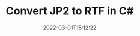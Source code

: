 ---
############################# Static ############################
layout: "auto-gen-conversion"
date: 2022-03-01T15:12:22
draft: false
otherformats: bmp dcm emf emz gif ico jp2 jpeg jpg png pps ppsx ppt pptx psb psd svg svgz tga tif tiff webp wmf wmz
breadcrumb: JP2 to RTF in C#

############################# Head ############################
head_title: "JP2 to RTF Converter in C#"
head_description: "Convert JP2 to RTF in .NET using a few lines of code. Use the GroupDocs Document Conversion API to convert over 160 file formats."

############################# Header ############################
title: "Convert JP2 to RTF in C#"
description: "JP2 to RTF conversion with a few lines of .NET code"
bg_image: "https://cms.admin.containerize.com/templates/aspose/App_Themes/V3/images/bg/header1.png"
bg_overlay: false
button:
    enable: true

############################# SubMenu ############################
submenu:
    enable: true

    left:
        img_alt: "GroupDocs.Conversion for .NET"
        image: "https://cms.admin.containerize.com/templates/groupdocs/images/product-logos/90x90-noborder/groupdocs-conversion-net.png"
        product: "GroupDocs.Conversion"
        platform: ".NET"

    

############################# About ############################
about:
    enable: true
    title: "About GroupDocs.Conversion для .NET API"
    content: |
        [GroupDocs.Conversion for .NET](https://products.groupdocs.com/conversion/net/) can be used to convert Microsoft Word, Excel, PowerPoint, PDF, Visio and other formats. GroupDocs.Conversion is a standalone API that is suitable for back-end and internal systems where high performance is required. It does not depend on any software such as Microsoft or Open Office.
    

overview:
    enable: true
    content: |
        Convert your JP2 files to RTF in .NET easily. You can use just a couple of C# code lines in any platform of your choice like - Windows, Linux, macOS.
        You can try JP2 to RTF conversion for free and evaluate conversion results quality.
        Along with simple file conversion scenarios you can try more advanced options for loading source JP2 file and for saving output RTF result. 
        
        For example, for the source JP2 file you may use the following load options:

        * auto-detect file format;
        * specify password for protected files (if file format supports it);
        * replace missing fonts to preserve document appearance.
        
        There are also advanced convert options for the RTF file:

        * convert specific document page or page range;
        * add a watermark to the converted RTF file.

        Once conversion is completed you can save your RTF file to the local file path or any third-party storage like FTP, Amazon S3, Google Drive, Dropbox etc.
        Please note - to convert JP2 to RTF there is no need for any additional software installed - like MS Office, Open Office, Adobe Acrobat Reader etc. 


############################# Steps ############################
steps:
    enable: true
    title_left: "Steps to convert JP2 to RTF in C#"
    content_left: |
        [GroupDocs.Conversion](https://products.groupdocs.com/conversion/net/) makes it easy for developers to convert a JP2 file to RTF with a few lines of code.

        * Create an instance of the Converter class and provide the file JP2 with the full path
        * Create and set ConvertOptions for RTF type.
        * Call the Converter.Convert method and pass the full path and format (RTF) as a parameter
        
    title_right: "System Requirements"
    content_right: |
        Basic conversion with GroupDocs.Conversion for .NET can be done in just a few simple steps. Our APIs are supported on all major platforms and operating systems. Before executing the code below, make sure you have the following prerequisites installed on your system.

        * Operating systems: Microsoft Windows, Linux, MacOS
        * Development environments: Microsoft Visual Studio, Xamarin, MonoDevelop
        * Frameworks: .NET Framework, .NET Standard, .NET Core, Mono
        * Get the latest GroupDocs.Conversion for .NET from [Nuget](https://www.nuget.org/packages/groupdocs.conversion)
        
    code: |
        ```cs
        // Load JP2 file
        var converter = new GroupDocs.Conversion.Converter("template.jp2");
        // Set conversion parameters for RTF format
        var convertOptions = converter.GetPossibleConversions()["rtf"].ConvertOptions;
        // Convert to RTF format
        converter.Convert("output.rtf", convertOptions);        
        ```
        
demos:
    enable: true
    title: "JP2 to RTF Live Demo"
    content: |
       Convert JP2 to RTF now by visiting the [GroupDocs.Conversion App](https://products.groupdocs.app/conversion/family) website. Online demo has the following advantages
          

more_formats:
    enable: true
    title: "Other supported transformations JP2"
    content: "You can also convert JP2 to many other file formats. Please see the list below."
       
       
back_to_top:
    enable: true
---